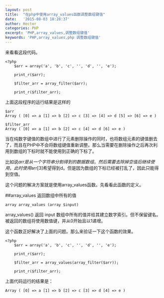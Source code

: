 ```yaml
---
layout: post
title:  "在php中使用array_values函数调整数组键值"
date:   '2015-08-03 18:28:37'
author: Hector
categories: PHP
excerpt: 'PHP,array_values,调整数组键值'
keywords: 'PHP,array_values,php 调整数组键值'
---
```


来看看这段代码。

    <?php
        $arr = array('a', 'b', 'c', '', 'd', '', 'e');

        print_r($arr);

        $filter_arr = array_filter($arr);

        print_r($filter_arr);

上面这段程序的运行结果是这样的

<!--more-->

    $arr
    Array ( [0] => a [1] => b [2] => c [3] => [4] => d [5] => [6] => e )

    $filter_arr
    Array ( [0] => a [1] => b [2] => c [4] => d [6] => e )

当在纯数字键值的数组中进行了元素删除操作的同时，也将数组元素的键值删去了，而且在PHP中不会将数组键值重新调整。那么当需要在删除操作之后再次利用到数组的下标时就不能使用到正确的下标了。

比如说$arr是从一个字符串分割得到的数据数组，然后需要去除掉空值后继续使用，此时使用$arr[3]希望得到d。但是因为数组的下标已经被打乱了，因此只能得到空值。

这个问题的解决方案就是使用array_values函数。先看看此函数的定义。

##array_values
    返回数组中所有的值

    array array_values (array $input)

array_values() 返回 input 数组中所有的值并给其建立数字索引。但不保留键名。被返回的数组将使用数值键，并从0开始且以1递增。

这个函数正好解决了上面的问题。那么来验证一下这个函数的效果。

    <?php
        $arr = array('a', 'b', 'c', '', 'd', '', 'e');

        print_r($arr);

        $filter_arr = array_values(array_filter($arr));

        print_r($filter_arr);

上面代码运行的结果是：

    Array ( [0] => a [1] => b [2] => c [3] => d [4] => e )
